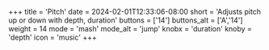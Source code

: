 +++
title = 'Pitch'
date = 2024-02-01T12:33:06-08:00
short = 'Adjusts pitch up or down with depth, duration'
buttons = ['14']
buttons_alt = ['A','14']
weight = 14
mode = 'mash'
mode_alt = 'jump'
knobx = 'duration'
knoby = 'depth'
icon = 'music'
+++


